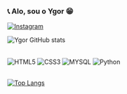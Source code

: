 ### 📞 Alo, sou o Ygor 😁

[![Instagram](https://img.shields.io/badge/Instagram-E4405F?style=for-the-badge&logo=instagram&logoColor=white)](https://instagram.com/ygo_iz?igshid=ZDdkNTZiNTM=)

![Ygor GitHub stats](https://github-readme-stats.vercel.app/api?username=Ygoriz&show_icons=true&theme=tokyonight)

<div style="display: inline_block"><br/>
<img align="center" alt="HTML5" src="https://img.shields.io/badge/HTML5-E34F26?style=for-the-badge&logo=html5&logoColor=white" />
<img align="center" alt="CSS3" src="https://img.shields.io/badge/CSS3-1572B6?style=for-the-badge&logo=css3&logoColor=white" />
<img align="center" alt="MYSQL" src="https://img.shields.io/badge/MySQL-005C84?style=for-the-badge&logo=mysql&logoColor=white" />
<img align="center" alt="Python" src="https://img.shields.io/badge/Python-14354C?style=for-the-badge&logo=python&logoColor=white"/>
     </div><br/>
     
[![Top Langs](https://github-readme-stats.vercel.app/api/top-langs/?username=Ygoriz&hide_progress=true)](https://github.com/Ygoriz/github-readme-stats)
     

